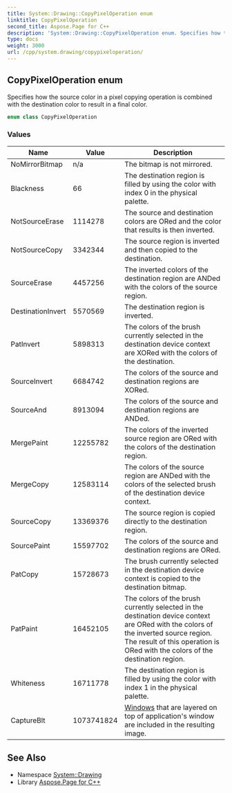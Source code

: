 ```yaml
---
title: System::Drawing::CopyPixelOperation enum
linktitle: CopyPixelOperation
second_title: Aspose.Page for C++
description: 'System::Drawing::CopyPixelOperation enum. Specifies how the source color in a pixel copying operation is combined with the destination color to result in a final color in C++.'
type: docs
weight: 3000
url: /cpp/system.drawing/copypixeloperation/
---
```

## CopyPixelOperation enum


Specifies how the source color in a pixel copying operation is combined with the destination color to result in a final color.

```cpp
enum class CopyPixelOperation
```

### Values

| Name | Value | Description |
| --- | --- | --- |
| NoMirrorBitmap | n/a | The bitmap is not mirrored. |
| Blackness | 66 | The destination region is filled by using the color with index 0 in the physical palette. |
| NotSourceErase | 1114278 | The source and destination colors are ORed and the color that results is then inverted. |
| NotSourceCopy | 3342344 | The source region is inverted and then copied to the destination. |
| SourceErase | 4457256 | The inverted colors of the destination region are ANDed with the colors of the source region. |
| DestinationInvert | 5570569 | The destination region is inverted. |
| PatInvert | 5898313 | The colors of the brush currently selected in the destination device context are XORed with the colors of the destination. |
| SourceInvert | 6684742 | The colors of the source and destination regions are XORed. |
| SourceAnd | 8913094 | The colors of the source and destination regions are ANDed. |
| MergePaint | 12255782 | The colors of the inverted source region are ORed with the colors of the destination region. |
| MergeCopy | 12583114 | The colors of the source region are ANDed with the colors of the selected brush of the destination device context. |
| SourceCopy | 13369376 | The source region is copied directly to the destination region. |
| SourcePaint | 15597702 | The colors of the source and destination regions are ORed. |
| PatCopy | 15728673 | The brush currently selected in the destination device context is copied to the destination bitmap. |
| PatPaint | 16452105 | The colors of the brush currently selected in the destination device context are ORed with the colors of the inverted source region. The result of this operation is ORed with the colors of the destination region. |
| Whiteness | 16711778 | The destination region is filled by using the color with index 1 in the physical palette. |
| CaptureBlt | 1073741824 | [Windows](../../system.windows/) that are layered on top of application's window are included in the resulting image. |

## See Also

* Namespace [System::Drawing](../)
* Library [Aspose.Page for C++](../../)
